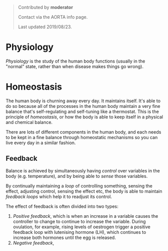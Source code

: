> Contributed by **moderator**
> 
> Contact via the AORTA info page. 
> 
> Last updated 2019/08/23.

# Physiology

*Physiology* is the study of the human body functions (usually in the "normal"
state, rather than when disease makes things go wrong).

# Homeostasis

The human body is churning away every day. It maintains itself. It's able to do
so because all of the processes in the human body maintain a very fine balance
that's self-regulating and self-tuning like a thermostat. This is the principle
of *homeostasis*, or how the body is able to keep itself in a physical and
chemical balance. 

There are lots of different components in the human body, and each needs to be
kept in a fine balance through homeostatic mechanisms so you can live every day
in a similar fashion. 

## Feedback

Balance is achieved by simultaneously having *control* over variables in the
body (e.g. temperature), and by being able to *sense* those variables. 

By continually maintaining a *loop* of controlling something, sensing the
effect, adjusting control, sensing the effect etc, the body is able to maintain
*feedback loops*  which help it to readjust its control. 

The effect of feedback is often divided into two types:

1. *Positive feedback*, which is when an increase in a variable causes the
   controller to change to continue to increase the variable. During ovulation,
   for example, rising levels of oestrogen trigger a positive feedback loop with
   lutenising hormone (LH), which continues to increase both hormones until the
   egg is released.
2. *Negative feedback*, 
